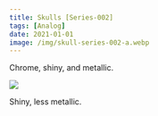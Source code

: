 ```yaml
---
title: Skulls [Series-002]
tags: [Analog]
date: 2021-01-01
image: /img/skull-series-002-a.webp
---
```


Chrome, shiny, and metallic.

![](/img/skull-series-002-b.webp)

Shiny, less metallic.